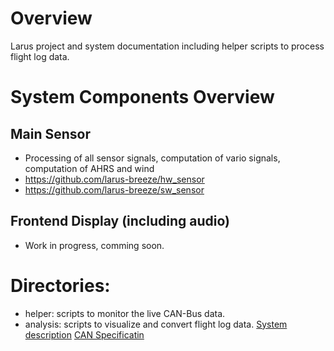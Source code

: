 # Overview
Larus project and system documentation including helper scripts to process flight log data.

# System Components Overview
## Main Sensor
- Processing of all sensor signals, computation of vario signals, computation of AHRS and wind
- https://github.com/larus-breeze/hw_sensor
- https://github.com/larus-breeze/sw_sensor

## Frontend Display (including audio)
- Work in progress, comming soon.


# Directories:
- helper: scripts to monitor the live CAN-Bus data.
- analysis: scripts to visualize and convert flight log data.
[System description](documentation/Larus_Beschreibung.pdf) 
[CAN Specificatin](documentation/can_spec.md) 
